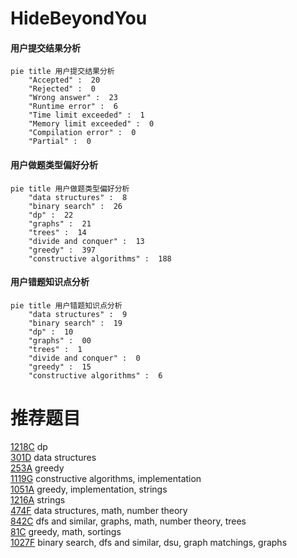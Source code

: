 # HideBeyondYou

<!-- tabs:start -->



#### **用户提交结果分析**

```mermaid
pie title 用户提交结果分析
    "Accepted" :  20
    "Rejected" :  0
    "Wrong answer" :  23
    "Runtime error" :  6
    "Time limit exceeded" :  1
    "Memory limit exceeded" :  0
    "Compilation error" :  0
    "Partial" :  0
```

#### **用户做题类型偏好分析**

```mermaid
pie title 用户做题类型偏好分析
    "data structures" :  8
    "binary search" :  26
    "dp" :  22
    "graphs" :  21
    "trees" :  14
    "divide and conquer" :  13
    "greedy" :  397
    "constructive algorithms" :  188
```
#### **用户错题知识点分析**

```mermaid
pie title 用户错题知识点分析
    "data structures" :  9
    "binary search" :  19
    "dp" :  10
    "graphs" :  00
    "trees" :  1
    "divide and conquer" :  0
    "greedy" :  15
    "constructive algorithms" :  6
```



<!-- tabs:end -->
# 推荐题目
[1218C](https://codeforces.com/contest/1218/problem/C)		dp		  
[301D](https://codeforces.com/contest/301/problem/D)		data structures		  
[253A](https://codeforces.com/contest/253/problem/A)		greedy		  
[1119G](https://codeforces.com/contest/1119/problem/G)		constructive algorithms,
                        implementation		  
[1051A](https://codeforces.com/contest/1051/problem/A)		greedy,
                        implementation,
                        strings		  
[1216A](https://codeforces.com/contest/1216/problem/A)		strings		  
[474F](https://codeforces.com/contest/474/problem/F)		data structures,
                        math,
                        number theory		  
[842C](https://codeforces.com/contest/842/problem/C)		dfs and similar,
                        graphs,
                        math,
                        number theory,
                        trees		  
[81C](https://codeforces.com/contest/81/problem/C)		greedy,
                        math,
                        sortings		  
[1027F](https://codeforces.com/contest/1027/problem/F)		binary search,
                        dfs and similar,
                        dsu,
                        graph matchings,
                        graphs		  
